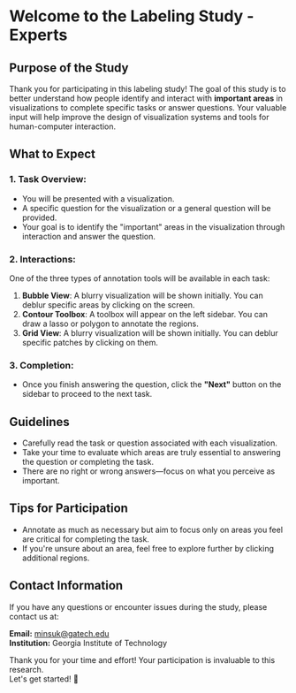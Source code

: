 # Welcome to the Labeling Study - Experts

## Purpose of the Study

Thank you for participating in this labeling study! The goal of this study is to better understand how people identify and interact with **important areas** in visualizations to complete specific tasks or answer questions. Your valuable input will help improve the design of visualization systems and tools for human-computer interaction.

## What to Expect

### 1. Task Overview:
- You will be presented with a visualization.
- A specific question for the visualization or a general question will be provided.
- Your goal is to identify the "important" areas in the visualization through interaction and answer the question.

### 2. Interactions:
One of the three types of annotation tools will be available in each task:
  1. **Bubble View**: A blurry visualization will be shown initially. You can deblur specific areas by clicking on the screen.
  2. **Contour Toolbox**: A toolbox will appear on the left sidebar. You can draw a lasso or polygon to annotate the regions.
  3. **Grid View**: A blurry visualization will be shown initially. You can deblur specific patches by clicking on them.

### 3. Completion:
- Once you finish answering the question, click the **"Next"** button on the sidebar to proceed to the next task.

## Guidelines

- Carefully read the task or question associated with each visualization.
- Take your time to evaluate which areas are truly essential to answering the question or completing the task.
- There are no right or wrong answers—focus on what you perceive as important.

## Tips for Participation

- Annotate as much as necessary but aim to focus only on areas you feel are critical for completing the task.
- If you're unsure about an area, feel free to explore further by clicking additional regions.

## Contact Information

If you have any questions or encounter issues during the study, please contact us at:

**Email:** minsuk@gatech.edu  
**Institution:** Georgia Institute of Technology

Thank you for your time and effort! Your participation is invaluable to this research.  
Let's get started! 🚀